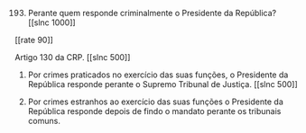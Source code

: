 193. Perante quem responde criminalmente o Presidente da República?
[[slnc 1000]]

[[rate 90]]

Artigo 130 da CRP.
[[slnc 500]]

1) Por crimes praticados no exercício das suas funções, o Presidente da República responde perante o Supremo Tribunal de Justiça.
[[slnc 500]]

2) Por crimes estranhos ao exercício das suas funções o Presidente da República responde depois de findo o mandato perante os tribunais comuns.
